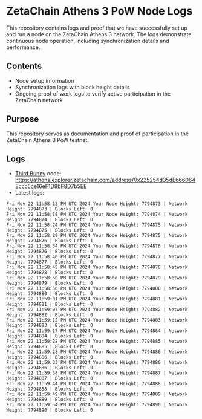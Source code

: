 # ZetaChain Athens 3 PoW Node Logs
This repository contains logs and proof that we have successfully set up and run a node on the ZetaChain Athens 3 network. The logs demonstrate continuous node operation, including synchronization details and performance.

## Contents
- Node setup information
- Synchronization logs with block height details
- Ongoing proof of work logs to verify active participation in the ZetaChain network

## Purpose
This repository serves as documentation and proof of participation in the ZetaChain Athens 3 PoW testnet.

## Logs

- [Third Bunny](https://thirdbunny.xyz/) node: https://athens.explorer.zetachain.com/address/0x225254d35dE666064Eccc5ce16eF1D8bF8D7b5EE
- Latest logs:
```
Fri Nov 22 11:58:13 PM UTC 2024 Your Node Height: 7794873 | Network Height: 7794873 | Blocks Left: 0
Fri Nov 22 11:58:18 PM UTC 2024 Your Node Height: 7794874 | Network Height: 7794874 | Blocks Left: 0
Fri Nov 22 11:58:24 PM UTC 2024 Your Node Height: 7794875 | Network Height: 7794875 | Blocks Left: 0
Fri Nov 22 11:58:29 PM UTC 2024 Your Node Height: 7794875 | Network Height: 7794876 | Blocks Left: 1
Fri Nov 22 11:58:34 PM UTC 2024 Your Node Height: 7794876 | Network Height: 7794876 | Blocks Left: 0
Fri Nov 22 11:58:40 PM UTC 2024 Your Node Height: 7794877 | Network Height: 7794877 | Blocks Left: 0
Fri Nov 22 11:58:45 PM UTC 2024 Your Node Height: 7794878 | Network Height: 7794878 | Blocks Left: 0
Fri Nov 22 11:58:50 PM UTC 2024 Your Node Height: 7794879 | Network Height: 7794879 | Blocks Left: 0
Fri Nov 22 11:58:56 PM UTC 2024 Your Node Height: 7794880 | Network Height: 7794880 | Blocks Left: 0
Fri Nov 22 11:59:01 PM UTC 2024 Your Node Height: 7794881 | Network Height: 7794881 | Blocks Left: 0
Fri Nov 22 11:59:07 PM UTC 2024 Your Node Height: 7794882 | Network Height: 7794882 | Blocks Left: 0
Fri Nov 22 11:59:12 PM UTC 2024 Your Node Height: 7794883 | Network Height: 7794883 | Blocks Left: 0
Fri Nov 22 11:59:17 PM UTC 2024 Your Node Height: 7794884 | Network Height: 7794884 | Blocks Left: 0
Fri Nov 22 11:59:22 PM UTC 2024 Your Node Height: 7794885 | Network Height: 7794885 | Blocks Left: 0
Fri Nov 22 11:59:28 PM UTC 2024 Your Node Height: 7794886 | Network Height: 7794886 | Blocks Left: 0
Fri Nov 22 11:59:33 PM UTC 2024 Your Node Height: 7794886 | Network Height: 7794886 | Blocks Left: 0
Fri Nov 22 11:59:38 PM UTC 2024 Your Node Height: 7794887 | Network Height: 7794887 | Blocks Left: 0
Fri Nov 22 11:59:44 PM UTC 2024 Your Node Height: 7794888 | Network Height: 7794888 | Blocks Left: 0
Fri Nov 22 11:59:49 PM UTC 2024 Your Node Height: 7794889 | Network Height: 7794889 | Blocks Left: 0
Fri Nov 22 11:59:54 PM UTC 2024 Your Node Height: 7794890 | Network Height: 7794890 | Blocks Left: 0
```
